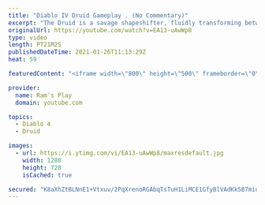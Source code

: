 ```yaml
---
title: "Diablo IV Druid Gameplay . (No Commentary)"
excerpt: "The Druid is a savage shapeshifter, fluidly transforming between the forms of a towering bear or a vicious werewolf to fight alongside the creatures of the wild."
originalUrl: https://youtube.com/watch?v=EA13-uAwWp8
type: video
length: PT21M2S
publishedDateTime: 2021-01-26T11:13:29Z
heat: 59

featuredContent: "<iframe width=\"800\" height=\"500\" frameborder=\"0\" src=\"https://www.youtube.com/embed/EA13-uAwWp8\" allow=\"accelerometer; autoplay; encrypted-media; gyroscope; picture-in-picture\" allowfullscreen></iframe>"

provider:
  name: Ram's Play
  domain: youtube.com

topics:
  - Diablo 4
  - Druid

images:
  - url: https://i.ytimg.com/vi/EA13-uAwWp8/maxresdefault.jpg
    width: 1280
    height: 720
    isCached: true

secured: "K8aXhZtBLNnE1+Vtxuv/2PqXrenoRGAbqTsTuH1LiMCE1GfyBlVAdKk5B7miqKSdbDbbma9G2gY/SgNe7lCDZEbsoyHpPMYEHQyTc1e5eUeG8qdyY765GH9AvIe2HJ8MBEQxKjlzDQhazDVO5fddNePfapAqW6obji9Qos6lvCnseEVki3REJOTxWHxNYEoQB9Cl/qFV6kpL3YCTAe+z8x34r5biptswYwLSRXfvEpAGZa0AGNw/OC6T9nD93+ncBYc+R01nRbBMywm7nqb7a8yzvHz5g/2OxOTYFvAa0iNGJPMvjy6P7AiMRSKPv4Y2EHy55eHu3kB88W9L6ZlTe3BBQsP2pDuCPdjsaqyWD4legnEp7xuW4kwpjhnR7zvyYgKhECTrVYf2OjtVMGjvCVshBh0LkU0ntIBSR/oGzQXISVDr/lXF0y+aCxobm3HJ;HfGDsAchAYlzUBApgQcW6A=="
---
```


